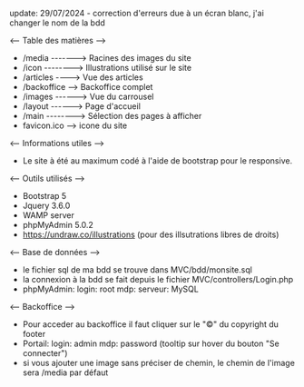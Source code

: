 update: 29/07/2024 - correction d'erreurs due à un écran blanc, j'ai changer le nom de la bdd

<-- Table des matières -->
- /media -------> Racines des images du site
- /icon --------> Illustrations utilisé sur le site
- /articles ----> Vue des articles
- /backoffice --> Backoffice complet
- /images ------> Vue du carrousel
- /layout ------> Page d'accueil
- /main --------> Sélection des pages à afficher
- favicon.ico --> icone du site

<-- Informations utiles -->
- Le site à été au maximum codé à l'aide de bootstrap pour le responsive.

<-- Outils utilisés -->
- Bootstrap 5
- Jquery 3.6.0
- WAMP server
- phpMyAdmin 5.0.2
- https://undraw.co/illustrations (pour des illsutrations libres de droits)

<-- Base de données -->

- le fichier sql de ma bdd se trouve dans MVC/bdd/monsite.sql
- la connexion à la bdd se fait depuis le fichier MVC/controllers/Login.php
- phpMyAdmin:
	login: root
	mdp:
	serveur: MySQL

<-- Backoffice -->
- Pour acceder au backoffice il faut cliquer sur le "©" du copyright du footer
- Portail:
	login: admin
	mdp: password (tooltip sur hover du bouton "Se connecter")
- si vous ajouter une image sans préciser de chemin, le chemin de l'image sera /media par défaut
